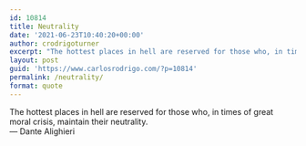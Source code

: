 ```yaml
---
id: 10814
title: Neutrality
date: '2021-06-23T10:40:20+00:00'
author: crodrigoturner
excerpt: "The hottest places in hell are reserved for those who, in times of great moral crisis, maintain their neutrality.\r\n― Dante Alighieri"
layout: post
guid: 'https://www.carlosrodrigo.com/?p=10814'
permalink: /neutrality/
format: quote
---
```


The hottest places in hell are reserved for those who, in times of great moral crisis, maintain their neutrality.  
― Dante Alighieri